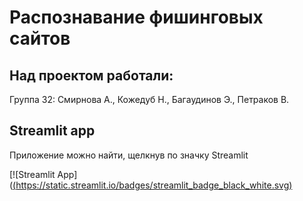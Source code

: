 # Распознавание фишинговых сайтов 

## Над проектом работали:

Группа 32: Смирнова А., Кожедуб Н., Багаудинов Э., Петраков В.


## Streamlit app
Приложение можно найти, щелкнув по значку Streamlit

[![Streamlit App]([(https://static.streamlit.io/badges/streamlit_badge_black_white.svg)](https://smirnovaanastasia1234-final-hw-url-zt7air.streamlit.app/)


